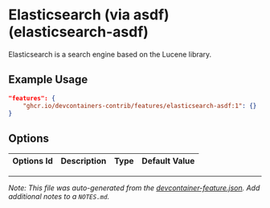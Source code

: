 
# Elasticsearch (via asdf) (elasticsearch-asdf)

Elasticsearch is a search engine based on the Lucene library.

## Example Usage

```json
"features": {
    "ghcr.io/devcontainers-contrib/features/elasticsearch-asdf:1": {}
}
```

## Options

| Options Id | Description | Type | Default Value |
|-----|-----|-----|-----|




---

_Note: This file was auto-generated from the [devcontainer-feature.json](https://github.com/devcontainers-contrib/features/blob/main/src/elasticsearch-asdf/devcontainer-feature.json).  Add additional notes to a `NOTES.md`._
